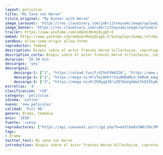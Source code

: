 ```yaml
---
layout: peliculas
title: "Mi Cena con Herve"
titulo_original: "My Dinner with Hervé"
image_carousel: 'https://res.cloudinary.com/imbriitneysam/image/upload/v1542390352/cena-poster-min.jpg'
image_banner: 'https://res.cloudinary.com/imbriitneysam/image/upload/v1542390353/cena-banner-min.jpg'
trailer: https://www.youtube.com/embed/WvmyQLggh-E
embed: https://www.youtube.com/embed/WvmyQLggh-E?autoplay=1&amp;rel=0&amp;hd=1&border=0&wmode=opaque&enablejsapi=1&modestbranding=1&controls=1&showinfo=0
sandbox: allow-same-origin allow-forms
reproductor: fembed
description: Biopic sobre el actor francés Hervé Villechaize, coprotagonista de la exitosa serie de los setenta Fantasy Island, que se suicidó en 1993 a la edad de 50 años.
description_corta: Biopic sobre el actor francés Hervé Villechaize, coprotagonista de la exitosa serie de los setenta Fantasy Island, que se suicidó en 1993 a la edad de 50 años.
duracion: '1h 50 min'
descargas: 'yes'
descargas2:
    descarga-1: ["1", "https://oload.fun/f/dI9zFXNd3IA", "https://www.google.com/s2/favicons?domain=openload.co","OpenLoad","https://res.cloudinary.com/imbriitneysam/image/upload/v1541473684/mexico.png", "Latino", "Full HD"]
    descarga-3: ["2", "https://mega.nz/#!zTwj0KhY!CGu6RDmMLU_hkMuH_xAwp3cjokO5ZUzXS54IsNp-zAk", "https://www.google.com/s2/favicons?domain=mega.nz","Mega","https://res.cloudinary.com/imbriitneysam/image/upload/v1541473684/mexico.png", "Latino", "Full HD"]
    descarga-3: ["3", "https://mega.nz/#!ZhMygQJB!xZO7UeVgkWaCYkQIX5yNsIs1BB_3IAIxMAM3fFtmLks", "https://www.google.com/s2/favicons?domain=mega.nz","Mega","https://res.cloudinary.com/imbriitneysam/image/upload/v1541473684/mexico.png", "Latino", "Full HD"]
estrellas: '3'
clasificacion: '+10'
category: 'peliculas'
idioma: 'Latino'
nuevo: 'new_peliculas'
calidad: 'Full HD'
genero: Drama, Comedia
anio: '2018'
fuente: 'cueva'
reproductores: ["https://api.cuevana3.io/rr/gd.php?h=ek5lbm9xYWNrS0xJMVp5b21KREk0dFBLbjVkaHhkRGdrOG1jbnBpUnhhS1Z5V3ljWkxpVzFMWEpnMytadkxqbHg1dVhmSmZKeXFQTW5JS1RvTkdVdTVlU3FadVkyUT09"]
tags:
- Drama
twitter_text: Mi cena con Herve
introduction: Biopic sobre el actor francés Hervé Villechaize, coprotagonista de la exitosa serie de los setenta “Fantasy Island”, que se suicidó en 1993 a la edad de 50 años.
---
```



 







